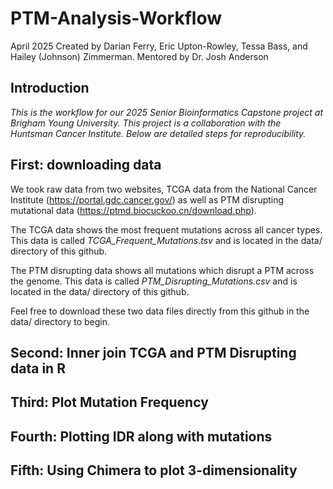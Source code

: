 # PTM-Analysis-Workflow
April 2025
Created by Darian Ferry, Eric Upton-Rowley, Tessa Bass, and Hailey (Johnson) Zimmerman.
Mentored by Dr. Josh Anderson

## Introduction
*This is the workflow for our 2025 Senior Bioinformatics Capstone project at Brigham Young University. 
This project is a collaboration with the Huntsman Cancer Institute.
Below are detailed steps for reproducibility.* 

## First: downloading data
We took raw data from two websites, TCGA data from the National Cancer Institute (https://portal.gdc.cancer.gov/) as well as PTM disrupting mutational data (https://ptmd.biocuckoo.cn/download.php).

The TCGA data shows the most frequent mutations across all cancer types. This data is called *TCGA_Frequent_Mutations.tsv* and is located in the data/ directory of this github.

The PTM disrupting data shows all mutations which disrupt a PTM across the genome. This data is called *PTM_Disrupting_Mutations.csv* and is located in the data/ directory of this github.

Feel free to download these two data files directly from this github in the data/ directory to begin.

## Second: Inner join TCGA and PTM Disrupting data in R

## Third: Plot Mutation Frequency

## Fourth: Plotting IDR along with mutations

## Fifth: Using Chimera to plot 3-dimensionality
